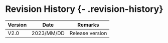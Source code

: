 # Revision History {- .revision-history}

| Version | Date | Remarks |
| --- | --- | --- |
| V2.0 | 2023/MM/DD | Release version |
